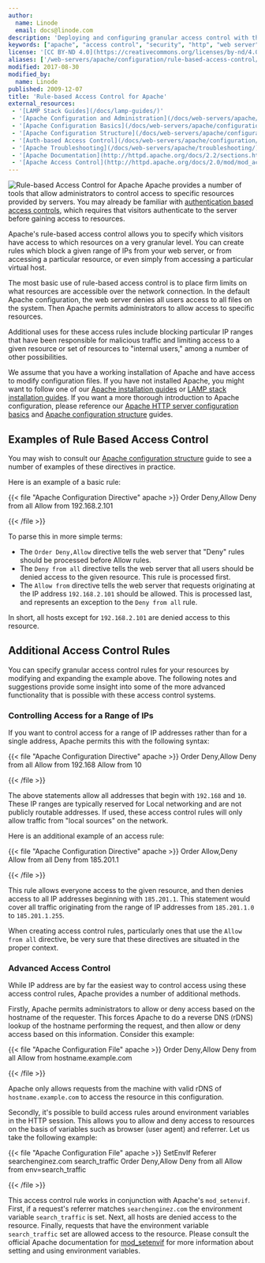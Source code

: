 ```yaml
---
author:
  name: Linode
  email: docs@linode.com
description: 'Deploying and configuring granular access control with the Apache web server.'
keywords: ["apache", "access control", "security", "http", "web server"]
license: '[CC BY-ND 4.0](https://creativecommons.org/licenses/by-nd/4.0)'
aliases: ['/web-servers/apache/configuration/rule-based-access-control/','/websites/apache-tips-and-tricks/rulebased-access-control-for-apache/']
modified: 2017-08-30
modified_by:
  name: Linode
published: 2009-12-07
title: 'Rule-based Access Control for Apache'
external_resources:
 - '[LAMP Stack Guides](/docs/lamp-guides/)'
 - '[Apache Configuration and Administration](/docs/web-servers/apache/)'
 - '[Apache Configuration Basics](/docs/web-servers/apache/configuration/configuration-basics/)'
 - '[Apache Configuration Structure](/docs/web-servers/apache/configuration/configuration-structure/)'
 - '[Auth-based Access Control](/docs/web-servers/apache/configuration/http-authentication/)'
 - '[Apache Troubleshooting](/docs/web-servers/apache/troubleshooting/)'
 - '[Apache Documentation](http://httpd.apache.org/docs/2.2/sections.html)'
 - '[Apache Access Control](http://httpd.apache.org/docs/2.0/mod/mod_access.html#allow)'
---
```



![Rule-based Access Control for Apache](RBAC_Apache.jpg)
Apache provides a number of tools that allow administrators to control access to specific resources provided by servers. You may already be familiar with [authentication based access controls](/docs/web-servers/apache/configuration/configuration-structure/), which requires that visitors authenticate to the server before gaining access to resources.


 Apache's rule-based access control allows you to specify which visitors have access to which resources on a very granular level. You can create rules which block a given range of IPs from your web server, or from accessing a particular resource, or even simply from accessing a particular virtual host.

The most basic use of rule-based access control is to place firm limits on what resources are accessible over the network connection. In the default Apache configuration, the web server denies all users access to all files on the system. Then Apache permits administrators to allow access to specific resources.

Additional uses for these access rules include blocking particular IP ranges that have been responsible for malicious traffic and limiting access to a given resource or set of resources to "internal users," among a number of other possibilities.

We assume that you have a working installation of Apache and have access to modify configuration files. If you have not installed Apache, you might want to follow one of our [Apache installation guides](/docs/web-servers/apache/) or [LAMP stack installation guides](/docs/lamp-guides/). If you want a more thorough introduction to Apache configuration, please reference our [Apache HTTP server configuration basics](/docs/web-servers/apache/configuration/configuration-basics/) and [Apache configuration structure](/docs/web-servers/apache/configuration/configuration-structure/) guides.

## Examples of Rule Based Access Control

You may wish to consult our [Apache configuration structure](/docs/web-servers/apache/configuration/configuration-structure/) guide to see a number of examples of these directives in practice.

Here is an example of a basic rule:

{{< file "Apache Configuration Directive" apache >}}
Order Deny,Allow
Deny from all
Allow from 192.168.2.101

{{< /file >}}


To parse this in more simple terms:

-   The `Order Deny,Allow` directive tells the web server that "Deny" rules should be processed before Allow rules.
-   The `Deny from all` directive tells the web server that all users should be denied access to the given resource. This rule is processed first.
-   The `Allow from` directive tells the web server that requests originating at the IP address `192.168.2.101` should be allowed. This is processed last, and represents an exception to the `Deny from all` rule.

In short, all hosts except for `192.168.2.101` are denied access to this resource.

## Additional Access Control Rules

You can specify granular access control rules for your resources by modifying and expanding the example above. The following notes and suggestions provide some insight into some of the more advanced functionality that is possible with these access control systems.

### Controlling Access for a Range of IPs

If you want to control access for a range of IP addresses rather than for a single address, Apache permits this with the following syntax:

{{< file "Apache Configuration Directive" apache >}}
Order Deny,Allow
Deny from all
Allow from 192.168
Allow from 10

{{< /file >}}


The above statements allow all addresses that begin with `192.168` and `10`. These IP ranges are typically reserved for Local networking and are not publicly routable addresses. If used, these access control rules will only allow traffic from "local sources" on the network.

Here is an additional example of an access rule:

{{< file "Apache Configuration Directive" apache >}}
Order Allow,Deny
Allow from all
Deny from 185.201.1

{{< /file >}}


This rule allows everyone access to the given resource, and then denies access to all IP addresses beginning with `185.201.1`. This statement would cover all traffic originating from the range of IP addresses from `185.201.1.0` to `185.201.1.255`.

When creating access control rules, particularly ones that use the `Allow from all` directive, be very sure that these directives are situated in the proper context.

### Advanced Access Control

While IP address are by far the easiest way to control access using these access control rules, Apache provides a number of additional methods.

Firstly, Apache permits administrators to allow or deny access based on the hostname of the requester. This forces Apache to do a reverse DNS (rDNS) lookup of the hostname performing the request, and then allow or deny access based on this information. Consider this example:

{{< file "Apache Configuration File" apache >}}
Order Deny,Allow
Deny from all
Allow from hostname.example.com

{{< /file >}}


Apache only allows requests from the machine with valid rDNS of `hostname.example.com` to access the resource in this configuration.

Secondly, it's possible to build access rules around environment variables in the HTTP session. This allows you to allow and deny access to resources on the basis of variables such as browser (user agent) and referrer. Let us take the following example:

{{< file "Apache Configuration File" apache >}}
SetEnvIf Referer searchenginez.com search_traffic
Order Deny,Allow
Deny from all
Allow from env=search_traffic

{{< /file >}}


This access control rule works in conjunction with Apache's `mod_setenvif`. First, if a request's referrer matches `searchenginez.com` the environment variable `search_traffic` is set. Next, all hosts are denied access to the resource. Finally, requests that have the environment variable `search_traffic` set are allowed access to the resource. Please consult the official Apache documentation for [mod\_setenvif](http://httpd.apache.org/docs/2.2/mod/mod_setenvif.html) for more information about setting and using environment variables.
